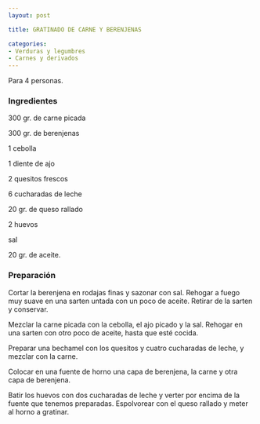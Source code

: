 ```yaml
---
layout: post

title: GRATINADO DE CARNE Y BERENJENAS

categories:
- Verduras y legumbres
- Carnes y derivados
---
```

Para 4 personas.

<h3>Ingredientes</h3>

300 gr. de carne picada

300 gr. de berenjenas

1 cebolla

1 diente de ajo

2 quesitos frescos

6 cucharadas de leche

20 gr. de queso rallado

2 huevos

sal

20 gr. de aceite.

<h3>Preparación</h3>

Cortar la berenjena en rodajas finas y sazonar con sal. Rehogar a fuego muy suave en una sarten untada con un poco de aceite. Retirar de la sarten y conservar.

Mezclar la carne picada con la cebolla, el ajo picado y la sal. Rehogar en una sarten con otro poco de aceite, hasta que esté cocida.

Preparar una bechamel con los quesitos y cuatro cucharadas de leche, y mezclar con la carne.

Colocar en una fuente de horno una capa de berenjena, la carne y otra capa de berenjena.

Batir los huevos con dos cucharadas de leche y verter por encima de la fuente que tenemos preparadas. Espolvorear con el queso rallado y meter al horno a gratinar.